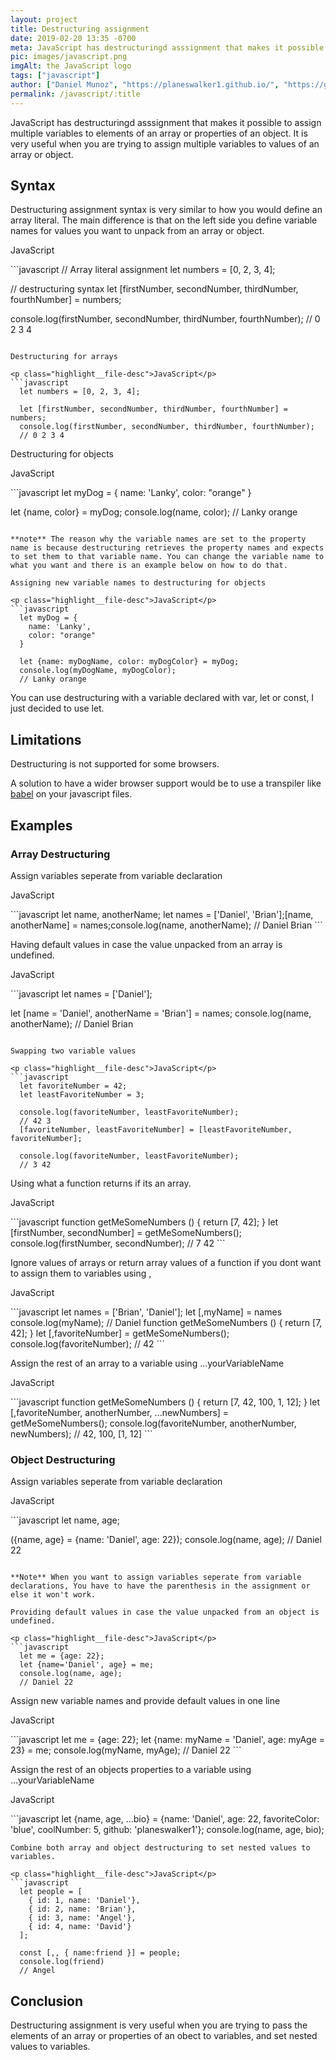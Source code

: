 ```yaml
---
layout: project
title: Destructuring assignment
date: 2019-02-20 13:35 -0700
meta: JavaScript has destructuringd asssignment that makes it possible to assign multiple variables to elements of an array or properties of an object. It is very useful when you are trying to assign multiple variables to values of an array or object
pic: images/javascript.png
imgAlt: the JavaScript logo
tags: ["javascript"]
author: ["Daniel Munoz", "https://planeswalker1.github.io/", "https://github.com/planeswalker1"]
permalink: /javascript/:title
---
```


JavaScript has <span class="highlight__code">destructuringd asssignment</span> that makes it possible to assign multiple variables to elements of an array or properties of an object. It is very useful when you are trying to assign multiple variables to values of an array or object.

## Syntax

Destructuring assignment syntax is very similar to how you would define an array literal. The main difference is that on the left side you define variable names for values you want to unpack from an array or object.

<p class="highlight__file-desc">JavaScript</p>
```javascript
  // Array literal assignment
  let numbers = [0, 2, 3, 4];

  // destructuring syntax
  let [firstNumber, secondNumber, thirdNumber, fourthNumber] = numbers;


  console.log(firstNumber, secondNumber, thirdNumber, fourthNumber);
 // 0 2 3 4
```

Destructuring for arrays

<p class="highlight__file-desc">JavaScript</p>
```javascript
  let numbers = [0, 2, 3, 4];

  let [firstNumber, secondNumber, thirdNumber, fourthNumber] = numbers;
  console.log(firstNumber, secondNumber, thirdNumber, fourthNumber);
  // 0 2 3 4
```

Destructuring for objects

<p class="highlight__file-desc">JavaScript</p>
```javascript
  let myDog = {
    name: 'Lanky',
    color: "orange"
  }

  let {name, color} = myDog;
  console.log(name, color);
  // Lanky orange
```

**note** The reason why the variable names are set to the property name is because destructuring retrieves the property names and expects to set them to that variable name. You can change the variable name to what you want and there is an example below on how to do that.

Assigning new variable names to destructuring for objects

<p class="highlight__file-desc">JavaScript</p>
```javascript
  let myDog = {
    name: 'Lanky',
    color: "orange"
  }

  let {name: myDogName, color: myDogColor} = myDog;
  console.log(myDogName, myDogColor);
  // Lanky orange
```

You can use destructuring with a variable declared with var, let or const, I just decided to use let.

## Limitations

Destructuring is not supported for some browsers.

A solution to have a wider browser support would be to use a transpiler like [babel](https://babeljs.io/) on your javascript files.

## Examples

### Array Destructuring

Assign variables seperate from variable declaration

<p class="highlight__file-desc">JavaScript</p>
```javascript
  let name, anotherName;
  let names = ['Daniel', 'Brian'];
  ​
  [name, anotherName] = names;
  ​
  console.log(name, anotherName);
 // Daniel Brian
```

Having default values in case the value unpacked from an array is undefined.

<p class="highlight__file-desc">JavaScript</p>
```javascript
  let names = ['Daniel'];

  let [name = 'Daniel', anotherName = 'Brian'] = names;
  console.log(name, anotherName);
  // Daniel Brian
```

Swapping two variable values

<p class="highlight__file-desc">JavaScript</p>
```javascript
  let favoriteNumber = 42;
  let leastFavoriteNumber = 3;

  console.log(favoriteNumber, leastFavoriteNumber);
  // 42 3
  [favoriteNumber, leastFavoriteNumber] = [leastFavoriteNumber, favoriteNumber];

  console.log(favoriteNumber, leastFavoriteNumber);
  // 3 42
```

Using what a function returns if its an array.

<p class="highlight__file-desc">JavaScript</p>
```javascript
  function getMeSomeNumbers () {
    return [7, 42];
  }
  let [firstNumber, secondNumber] = getMeSomeNumbers();
  console.log(firstNumber, secondNumber);
  // 7 42
```

Ignore values of arrays or return array values of a function if you dont want to assign them to variables using <span class="highlight__code">,</span>

<p class="highlight__file-desc">JavaScript</p>
```javascript
  let names = ['Brian', 'Daniel'];
  let [,myName] = names
  console.log(myName);
  // Daniel
  function getMeSomeNumbers () {
    return [7, 42];
  }
  let [,favoriteNumber] = getMeSomeNumbers();
  console.log(favoriteNumber);
  // 42
```

Assign the rest of an array to a variable using <span class="highlight__code">...yourVariableName</span>

<p class="highlight__file-desc">JavaScript</p>
```javascript
  function getMeSomeNumbers () {
    return [7, 42, 100, 1, 12];
  }
  let [,favoriteNumber, anotherNumber, ...newNumbers] = getMeSomeNumbers();
  console.log(favoriteNumber, anotherNumber, newNumbers);
  // 42, 100, [1, 12]
```

### Object Destructuring

Assign variables seperate from variable declaration

<p class="highlight__file-desc">JavaScript</p>
```javascript
  let name, age;

  ({name, age} = {name: 'Daniel', age: 22});
  console.log(name, age);
  // Daniel 22
```

**Note** When you want to assign variables seperate from variable declarations, You have to have the parenthesis in the assignment or else it won't work.

Providing default values in case the value unpacked from an object is undefined.

<p class="highlight__file-desc">JavaScript</p>
```javascript
  let me = {age: 22};
  let {name='Daniel', age} = me;
  console.log(name, age);
  // Daniel 22
```

Assign new variable names and provide default values in one line

<p class="highlight__file-desc">JavaScript</p>
```javascript
  let me = {age: 22};
  let {name: myName = 'Daniel', age: myAge = 23} = me;
  console.log(myName, myAge);
  // Daniel 22
```

Assign the rest of an objects properties to a variable using <span class="highlight__code">...yourVariableName</span>

<p class="highlight__file-desc">JavaScript</p>
```javascript
  let {name, age, ...bio} = {name: 'Daniel', age: 22, favoriteColor: 'blue', coolNumber: 5, github: 'planeswalker1'};
  console.log(name, age, bio);

```
Combine both array and object destructuring to set nested values to variables.

<p class="highlight__file-desc">JavaScript</p>
```javascript
  let people = [
    { id: 1, name: 'Daniel'},
    { id: 2, name: 'Brian'},
    { id: 3, name: 'Angel'},
    { id: 4, name: 'David'}
  ];

  const [,, { name:friend }] = people;
  console.log(friend)
  // Angel
```


## Conclusion

<span class="highlight__code">Destructuring assignment</span> is very useful when you are trying to pass the elements of an array or properties of an obect to variables, and set nested values to variables.
